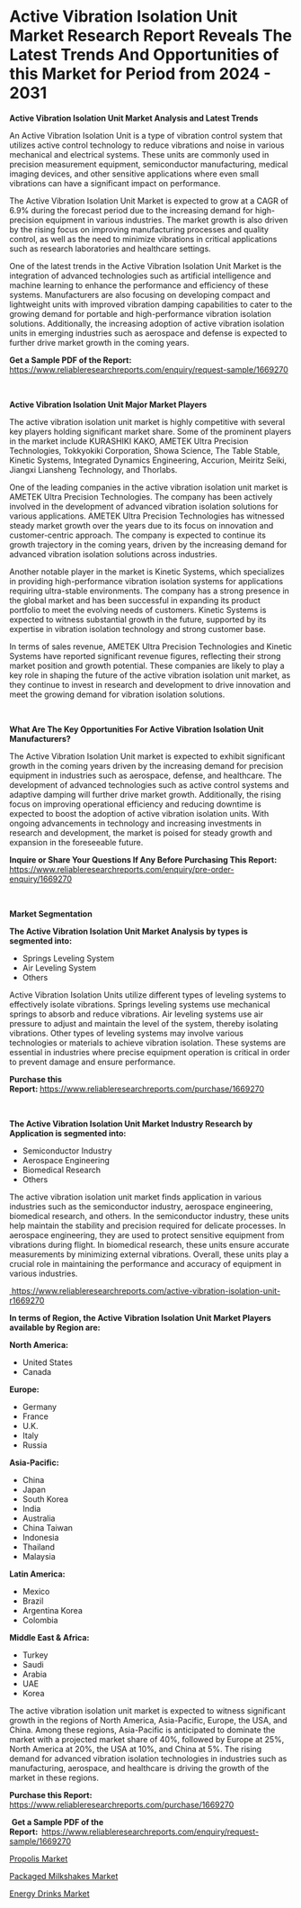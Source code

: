 <p><h1>Active Vibration Isolation Unit Market Research Report Reveals The Latest Trends And Opportunities of this Market for Period from 2024 - 2031</h1></p><p><strong>Active Vibration Isolation Unit Market Analysis and Latest Trends</strong></p>
<p><p>An Active Vibration Isolation Unit is a type of vibration control system that utilizes active control technology to reduce vibrations and noise in various mechanical and electrical systems. These units are commonly used in precision measurement equipment, semiconductor manufacturing, medical imaging devices, and other sensitive applications where even small vibrations can have a significant impact on performance.</p><p>The Active Vibration Isolation Unit Market is expected to grow at a CAGR of 6.9% during the forecast period due to the increasing demand for high-precision equipment in various industries. The market growth is also driven by the rising focus on improving manufacturing processes and quality control, as well as the need to minimize vibrations in critical applications such as research laboratories and healthcare settings.</p><p>One of the latest trends in the Active Vibration Isolation Unit Market is the integration of advanced technologies such as artificial intelligence and machine learning to enhance the performance and efficiency of these systems. Manufacturers are also focusing on developing compact and lightweight units with improved vibration damping capabilities to cater to the growing demand for portable and high-performance vibration isolation solutions. Additionally, the increasing adoption of active vibration isolation units in emerging industries such as aerospace and defense is expected to further drive market growth in the coming years.</p></p>
<p><strong>Get a Sample PDF of the Report:&nbsp;</strong> <a href="https://www.reliableresearchreports.com/enquiry/request-sample/1669270">https://www.reliableresearchreports.com/enquiry/request-sample/1669270</a></p>
<p>&nbsp;</p>
<p><strong>Active Vibration Isolation Unit Major Market Players</strong></p>
<p><p>The active vibration isolation unit market is highly competitive with several key players holding significant market share. Some of the prominent players in the market include KURASHIKI KAKO, AMETEK Ultra Precision Technologies, Tokkyokiki Corporation, Showa Science, The Table Stable, Kinetic Systems, Integrated Dynamics Engineering, Accurion, Meiritz Seiki, Jiangxi Liansheng Technology, and Thorlabs.</p><p>One of the leading companies in the active vibration isolation unit market is AMETEK Ultra Precision Technologies. The company has been actively involved in the development of advanced vibration isolation solutions for various applications. AMETEK Ultra Precision Technologies has witnessed steady market growth over the years due to its focus on innovation and customer-centric approach. The company is expected to continue its growth trajectory in the coming years, driven by the increasing demand for advanced vibration isolation solutions across industries.</p><p>Another notable player in the market is Kinetic Systems, which specializes in providing high-performance vibration isolation systems for applications requiring ultra-stable environments. The company has a strong presence in the global market and has been successful in expanding its product portfolio to meet the evolving needs of customers. Kinetic Systems is expected to witness substantial growth in the future, supported by its expertise in vibration isolation technology and strong customer base.</p><p>In terms of sales revenue, AMETEK Ultra Precision Technologies and Kinetic Systems have reported significant revenue figures, reflecting their strong market position and growth potential. These companies are likely to play a key role in shaping the future of the active vibration isolation unit market, as they continue to invest in research and development to drive innovation and meet the growing demand for vibration isolation solutions.</p></p>
<p>&nbsp;</p>
<p><strong>What Are The Key Opportunities For Active Vibration Isolation Unit Manufacturers?</strong></p>
<p><p>The Active Vibration Isolation Unit market is expected to exhibit significant growth in the coming years driven by the increasing demand for precision equipment in industries such as aerospace, defense, and healthcare. The development of advanced technologies such as active control systems and adaptive damping will further drive market growth. Additionally, the rising focus on improving operational efficiency and reducing downtime is expected to boost the adoption of active vibration isolation units. With ongoing advancements in technology and increasing investments in research and development, the market is poised for steady growth and expansion in the foreseeable future.</p></p>
<p><strong>Inquire or Share Your Questions If Any Before Purchasing This Report:</strong> <a href="https://www.reliableresearchreports.com/enquiry/pre-order-enquiry/1669270">https://www.reliableresearchreports.com/enquiry/pre-order-enquiry/1669270</a></p>
<p>&nbsp;</p>
<p><strong>Market Segmentation</strong></p>
<p><strong>The Active Vibration Isolation Unit Market Analysis by types is segmented into:</strong></p>
<p><ul><li>Springs Leveling System</li><li>Air Leveling System</li><li>Others</li></ul></p>
<p><p>Active Vibration Isolation Units utilize different types of leveling systems to effectively isolate vibrations. Springs leveling systems use mechanical springs to absorb and reduce vibrations. Air leveling systems use air pressure to adjust and maintain the level of the system, thereby isolating vibrations. Other types of leveling systems may involve various technologies or materials to achieve vibration isolation. These systems are essential in industries where precise equipment operation is critical in order to prevent damage and ensure performance.</p></p>
<p><strong>Purchase this Report:&nbsp;</strong><a href="https://www.reliableresearchreports.com/purchase/1669270">https://www.reliableresearchreports.com/purchase/1669270</a></p>
<p>&nbsp;</p>
<p><strong>The Active Vibration Isolation Unit Market Industry Research by Application is segmented into:</strong></p>
<p><ul><li>Semiconductor Industry</li><li>Aerospace Engineering</li><li>Biomedical Research</li><li>Others</li></ul></p>
<p><p>The active vibration isolation unit market finds application in various industries such as the semiconductor industry, aerospace engineering, biomedical research, and others. In the semiconductor industry, these units help maintain the stability and precision required for delicate processes. In aerospace engineering, they are used to protect sensitive equipment from vibrations during flight. In biomedical research, these units ensure accurate measurements by minimizing external vibrations. Overall, these units play a crucial role in maintaining the performance and accuracy of equipment in various industries.</p></p>
<p><a href="https://www.reliableresearchreports.com/active-vibration-isolation-unit-r1669270">&nbsp;https://www.reliableresearchreports.com/active-vibration-isolation-unit-r1669270</a></p>
<p><strong>In terms of Region, the Active Vibration Isolation Unit Market Players available by Region are:</strong></p>
<p>
    <p> <strong> North America: </strong>
        <ul>
            <li>United States</li>
            <li>Canada</li>
        </ul>
        </p> 
    <p> <strong> Europe: </strong>
        <ul>
            <li>Germany</li>
            <li>France</li>
            <li>U.K.</li>
            <li>Italy</li>
            <li>Russia</li>
        </ul>
        </p> 
    <p> <strong> Asia-Pacific: </strong>
        <ul>
            <li>China</li>
            <li>Japan</li>
            <li>South Korea</li>
            <li>India</li>
            <li>Australia</li>
            <li>China Taiwan</li>
            <li>Indonesia</li>
            <li>Thailand</li>
            <li>Malaysia</li>
        </ul>
        </p> 
    <p> <strong> Latin America: </strong>
        <ul>
            <li>Mexico</li>
            <li>Brazil</li>
            <li>Argentina Korea</li>
            <li>Colombia</li>
        </ul>
        </p> 
    <p> <strong> Middle East & Africa: </strong>
        <ul>
            <li>Turkey</li>
            <li>Saudi</li>
            <li>Arabia</li>
            <li>UAE</li>
            <li>Korea</li>
        </ul>
    </p>
    </p>
<p><p>The active vibration isolation unit market is expected to witness significant growth in the regions of North America, Asia-Pacific, Europe, the USA, and China. Among these regions, Asia-Pacific is anticipated to dominate the market with a projected market share of 40%, followed by Europe at 25%, North America at 20%, the USA at 10%, and China at 5%. The rising demand for advanced vibration isolation technologies in industries such as manufacturing, aerospace, and healthcare is driving the growth of the market in these regions.</p></p>
<p><strong>Purchase this Report: </strong><a href="https://www.reliableresearchreports.com/purchase/1669270">https://www.reliableresearchreports.com/purchase/1669270</a></p>
<p>&nbsp;<strong>Get a Sample PDF of the Report:&nbsp;&nbsp;</strong><a href="https://www.reliableresearchreports.com/enquiry/request-sample/1669270">https://www.reliableresearchreports.com/enquiry/request-sample/1669270</a></p>
<p><strong></strong></p>
<p><p><a href="https://www.linkedin.com/pulse/decoding-propolis-market-metrics-share-trends-growth-patterns-qnzxf?trackingId=5nQQUaTMiWCWmHPavAwi3Q%3D%3D">Propolis Market</a></p><p><a href="https://www.linkedin.com/pulse/packaged-milkshakes-market-size-reveals-best-marketing-channels-jovxf?trackingId=aWY74zfEDIdQkwHwm3wwTw%3D%3D">Packaged Milkshakes Market</a></p><p><a href="https://www.linkedin.com/pulse/energy-drinks-market-size-outlook-forecast-2024-2031-brainvyze-iflif?trackingId=NMeGDOaru70jR5EEg9yKhQ%3D%3D">Energy Drinks Market</a></p></p>